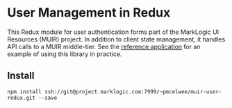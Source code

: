 # User Management in Redux

This Redux module for user authentication forms part of the MarkLogic UI Resources (MUIR) project. In addition to client state management, it handles API calls to a MUIR middle-tier. See the [reference application](https://project.marklogic.com/repo/projects/NACW/repos/muir/browse) for an example of using this library in practice. 

## Install

    npm install ssh://git@project.marklogic.com:7999/~pmcelwee/muir-user-redux.git --save
